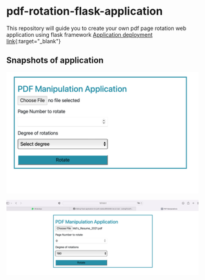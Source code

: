 # pdf-rotation-flask-application
This repository will guide you to create your own pdf page rotation web application using flask framework
[Application deployment link](https://pdf-rotation.herokuapp.com){:target="_blank"}
<h2> Snapshots of application </h2>
<img align="center" src="https://github.com/codingf3ver/images/blob/main/pdf%20rotation%20images/page1.png" style = "height:400px , width:400px " />

<br>
<br>

<img align="center" src="https://github.com/codingf3ver/images/blob/main/pdf%20rotation%20images/page2.png" style = "height:400px , width:400px " />
